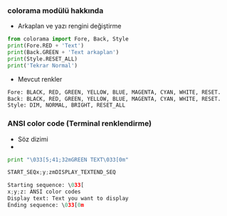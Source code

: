 ### colorama modülü hakkında 

+ Arkaplan ve yazı rengini değiştirme

```python
from colorama import Fore, Back, Style
print(Fore.RED + 'Text')
print(Back.GREEN + 'Text arkaplan')
print(Style.RESET_ALL)
print('Tekrar Normal')
```

+ Mevcut renkler 

```python
Fore: BLACK, RED, GREEN, YELLOW, BLUE, MAGENTA, CYAN, WHITE, RESET.
Back: BLACK, RED, GREEN, YELLOW, BLUE, MAGENTA, CYAN, WHITE, RESET.
Style: DIM, NORMAL, BRIGHT, RESET_ALL
```

### ANSI color code (Terminal renklendirme)

+ Söz dizimi 
+ 
```python
print "\033[5;41;32mGREEN TEXT\033[0m" 

START_SEQx;y;zmDISPLAY_TEXTEND_SEQ

Starting sequence: \033[
x;y;z: ANSI color codes
Display text: Text you want to display
Ending sequence: \033[0m
```

